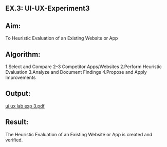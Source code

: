 ## EX.3: UI-UX-Experiment3

## Aim:
To Heuristic Evaluation of an Existing Website or App

## Algorithm:
1.Select and Compare 2–3 Competitor Apps/Websites
2.Perform Heuristic Evaluation
3.Analyze and Document Findings
4.Propose and Apply Improvements

## Output:
[ui ux lab exp 3.pdf](https://github.com/user-attachments/files/20534237/ui.ux.lab.exp.3.pdf)

## Result:
 The Heuristic Evaluation of an Existing Website or App is created and verified.
